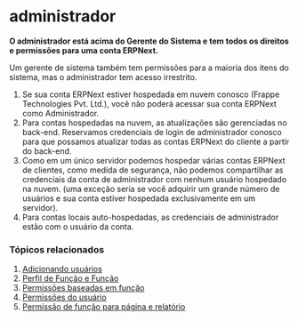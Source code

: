 # administrador


**O administrador está acima do Gerente do Sistema e tem todos os direitos e permissões para uma conta ERPNext.**


Um gerente de sistema também tem permissões para a maioria dos itens do sistema, mas o administrador tem acesso irrestrito.


1. Se sua conta ERPNext estiver hospedada em nuvem conosco (Frappe Technologies Pvt. Ltd.), você não poderá acessar sua conta ERPNext como Administrador.
2. Para contas hospedadas na nuvem, as atualizações são gerenciadas no back-end. Reservamos credenciais de login de administrador conosco para que possamos atualizar todas as contas ERPNext do cliente a partir do back-end.
3. Como em um único servidor podemos hospedar várias contas ERPNext de clientes, como medida de segurança, não podemos compartilhar as credenciais da conta de administrador com nenhum usuário hospedado na nuvem. (uma exceção seria se você adquirir um grande número de usuários e sua conta estiver hospedada exclusivamente em um servidor).
4. Para contas locais auto-hospedadas, as credenciais de administrador estão com o usuário da conta.


### Tópicos relacionados


1. [Adicionando usuários](/docs/v13/user/manual/en/setting-up/users-and-permissions/adding-users)
2. [Perfil de Função e Função](/docs/v13/user/manual/en/setting-up/users-and-permissions/role-and-role-profile)
3. [Permissões baseadas em função](/docs/v13/user/manual/en/setting-up/users-and-permissions/role-based-permissions)
4. [Permissões do usuário](/docs/v13/user/manual/en/setting-up/users-and-permissions/user-permissions)
5. [Permissão de função para página e relatório](/docs/v13/user/manual/en/setting-up/users-and-permissions/role-permission-for-page-and-report)